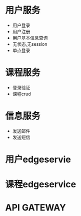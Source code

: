  # 用户服务
 - 用户登录
 - 用户注册
 - 用户基本信息查询
 - 无状态,无session
 - 单点登录
 
 # 课程服务
 - 登录验证
 - 课程crud
 
 # 信息服务
 - 发送邮件
 - 发送短信
 
 # 用户edgeservie
 # 课程edgeservice
 # API GATEWAY
 
 
 
 